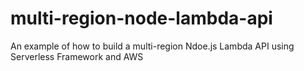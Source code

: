 # multi-region-node-lambda-api
An example of how to build a multi-region Ndoe.js Lambda API using Serverless Framework and AWS
